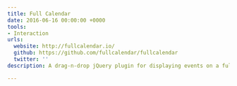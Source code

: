 ```yaml
---
title: Full Calendar
date: 2016-06-16 00:00:00 +0000
tools:
- Interaction
urls:
  website: http://fullcalendar.io/
  github: https://github.com/fullcalendar/fullcalendar
  twitter: ''
description: A drag-n-drop jQuery plugin for displaying events on a full-sized calendar.

---
```

